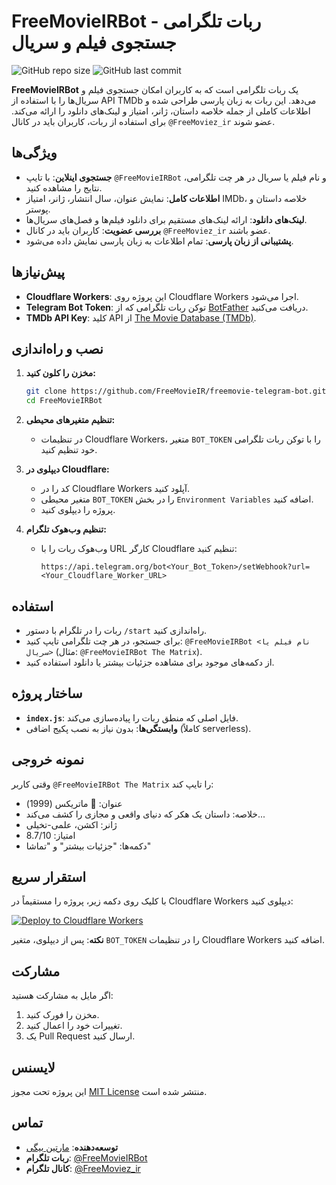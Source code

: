 
# FreeMovieIRBot - ربات تلگرامی جستجوی فیلم و سریال

![GitHub repo size](https://img.shields.io/github/repo-size/FreeMovieIR/freemovie-telegram-bot)
![GitHub last commit](https://img.shields.io/github/last-commit/FreeMovieIR/freemovie-telegram-bot)

**FreeMovieIRBot** یک ربات تلگرامی است که به کاربران امکان جستجوی فیلم و سریال‌ها را با استفاده از API TMDb می‌دهد. این ربات به زبان پارسی طراحی شده و اطلاعات کاملی از جمله خلاصه داستان، ژانر، امتیاز و لینک‌های دانلود را ارائه می‌کند. برای استفاده از ربات، کاربران باید در کانال `@FreeMoviez_ir` عضو شوند.

## ویژگی‌ها
- **جستجوی اینلاین**: با تایپ `@FreeMovieIRBot` و نام فیلم یا سریال در هر چت تلگرامی، نتایج را مشاهده کنید.
- **اطلاعات کامل**: نمایش عنوان، سال انتشار، ژانر، امتیاز IMDb، خلاصه داستان و پوستر.
- **لینک‌های دانلود**: ارائه لینک‌های مستقیم برای دانلود فیلم‌ها و فصل‌های سریال‌ها.
- **بررسی عضویت**: کاربران باید در کانال `@FreeMoviez_ir` عضو باشند.
- **پشتیبانی از زبان پارسی**: تمام اطلاعات به زبان پارسی نمایش داده می‌شود.

## پیش‌نیازها
- **Cloudflare Workers**: این پروژه روی Cloudflare Workers اجرا می‌شود.
- **Telegram Bot Token**: توکن ربات تلگرامی که از [BotFather](https://t.me/BotFather) دریافت می‌کنید.
- **TMDb API Key**: کلید API از [The Movie Database (TMDb)](https://www.themoviedb.org/).

## نصب و راه‌اندازی
1. **مخزن را کلون کنید:**
   ```bash
   git clone https://github.com/FreeMovieIR/freemovie-telegram-bot.git
   cd FreeMovieIRBot
   ```

2. **تنظیم متغیرهای محیطی:**
   - در تنظیمات Cloudflare Workers، متغیر `BOT_TOKEN` را با توکن ربات تلگرامی خود تنظیم کنید.

3. **دیپلوی در Cloudflare:**
   - کد را در Cloudflare Workers آپلود کنید.
   - متغیر محیطی `BOT_TOKEN` را در بخش `Environment Variables` اضافه کنید.
   - پروژه را دیپلوی کنید.

4. **تنظیم وب‌هوک تلگرام:**
   - وب‌هوک ربات را با URL کارگر Cloudflare تنظیم کنید:
     ```
     https://api.telegram.org/bot<Your_Bot_Token>/setWebhook?url=<Your_Cloudflare_Worker_URL>
     ```

## استفاده
- ربات را در تلگرام با دستور `/start` راه‌اندازی کنید.
- برای جستجو، در هر چت تلگرامی تایپ کنید: `@FreeMovieIRBot <نام فیلم یا سریال>` (مثال: `@FreeMovieIRBot The Matrix`).
- از دکمه‌های موجود برای مشاهده جزئیات بیشتر یا دانلود استفاده کنید.

## ساختار پروژه
- **`index.js`**: فایل اصلی که منطق ربات را پیاده‌سازی می‌کند.
- **وابستگی‌ها**: بدون نیاز به نصب پکیج اضافی (کاملاً serverless).

## نمونه خروجی
وقتی کاربر `@FreeMovieIRBot The Matrix` را تایپ کند:
- عنوان: 🎥 ماتریکس (1999)
- خلاصه: داستان یک هکر که دنیای واقعی و مجازی را کشف می‌کند...
- ژانر: اکشن، علمی-تخیلی
- امتیاز: 8.7/10
- دکمه‌ها: "جزئیات بیشتر" و "تماشا"

## استقرار سریع
با کلیک روی دکمه زیر، پروژه را مستقیماً در Cloudflare Workers دیپلوی کنید:

[![Deploy to Cloudflare Workers](https://deploy.workers.cloudflare.com/button)](https://deploy.workers.cloudflare.com/?url=https://github.com/m4tinbeigi-official/FreeMovieIRBot)

**نکته**: پس از دیپلوی، متغیر `BOT_TOKEN` را در تنظیمات Cloudflare Workers اضافه کنید.

## مشارکت
اگر مایل به مشارکت هستید:
1. مخزن را فورک کنید.
2. تغییرات خود را اعمال کنید.
3. یک Pull Request ارسال کنید.

## لایسنس
این پروژه تحت مجوز [MIT License](LICENSE) منتشر شده است.

## تماس
- **توسعه‌دهنده**: [مارتین بیگی](https://github.com/m4tinbeigi-official)
- **ربات تلگرام**: [@FreeMovieIRBot](https://t.me/FreeMovieIRBot)
- **کانال تلگرام**: [@FreeMoviez_ir](https://t.me/FreeMoviez_ir)
```
